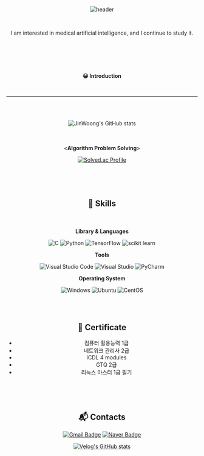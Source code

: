 <div align=center>

![header](https://capsule-render.vercel.app/api?type=Cylinder&color=auto&height=100&section=header&text=Hello,%20I'm%20Kim%20Jin%20Woong&fontSize=50)

<br/>

I am interested in medical artificial intelligence, and I continue to study it.

<br/><br/><br/><br/>

**😀 Introduction**



<br/>


---

<br/><br/>



![JinWoong's GitHub stats](https://github-readme-stats.vercel.app/api?username=KJirung&show_icons=true&theme=merko)

<br/><br/>
<**Algorithm Problem Solving**>

[![Solved.ac Profile](http://mazassumnida.wtf/api/v2/generate_badge?boj=dnddl9456)](https://solved.ac/dnddl9456/)

<br/><br/><br/>

## 💪 Skills 

<br/><br/>
**Library & Languages**


![C](https://img.shields.io/badge/C-A8B9CC.svg?&style=for-the-badge&logo=C&logoColor=white)
![Python](https://img.shields.io/badge/Python-3776AB.svg?&style=for-the-badge&logo=Python&logoColor=white)
![TensorFlow](https://img.shields.io/badge/TensorFlow-FF6F00.svg?&style=for-the-badge&logo=Tensorflow&logoColor=white)
![scikit learn](https://img.shields.io/badge/scikit-learn-F7931E.svg?&style=for-the-badge&logo=scikit%20learn&logoColor=white)



**Tools**

![Visual Studio Code](https://img.shields.io/badge/Visual%20Studio%20Code-007ACC.svg?&style=for-the-badge&logo=Visual%20Studio%20Code&logoColor=white)
![Visual Studio](https://img.shields.io/badge/Visual%20Studio-5C2D91.svg?&style=for-the-badge&logo=Visual%20Studio&logoColor=white)
![PyCharm](https://img.shields.io/badge/PyCharm-000000.svg?&style=for-the-badge&logo=PyCharm&logoColor=white)


**Operating System**

![Windows](https://img.shields.io/badge/Windows-0078D4.svg?&style=for-the-badge&logo=Windows&logoColor=white)
![Ubuntu](https://img.shields.io/badge/Ubuntu-E95420.svg?&style=for-the-badge&logo=Ubuntu&logoColor=white)
![CentOS](https://img.shields.io/badge/CentOS-262577.svg?&style=for-the-badge&logo=CentOS&logoColor=white)

<br/><br/>

## 📑 Certificate

- 컴퓨터 활용능력 1급
- 네트워크 관리사 2급
- ICDL 4 modules
- GTQ 2급
- 리눅스 마스터 1급 필기

<br/><br/><br/>

## :mailbox_with_mail: Contacts
[![Gmail Badge](https://img.shields.io/badge/Gmail-d14836?style=flat-square&logo=Gmail&logoColor=white&link=mailto:jukpa0610@gmail.com)](mailto:jukpa0610@gmail.com)
[![Naver Badge](https://img.shields.io/badge/Naver-03C75A?style=flat-square&logo=Naver&logoColor=white&link=mailto:dnddl9456@naver.com)](mailto:dnddl9456@naver.com)

[![Velog's GitHub stats](https://velog-readme-stats.vercel.app/api/badge?name=JinWoong)](https://velog.io/@dnddl9456)

</div>

